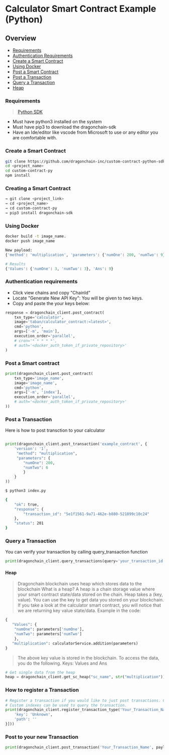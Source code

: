 # Calculator Smart Contract Example (Python)

## Overview

* [Requirements](#requirements)
* [Authentication Requirements](#authentication-requirements)
* [Create a Smart Contract](#create-a-smart-contract)
* [Using Docker](#using-docker)
* [Post a Smart Contract](#post-a-smart-contract)
* [Post a Transaction](#post-a-transaction)
* [Query a Transaction](#query-a-transaction)
* [Heap](#heap)

### Requirements

> [Python SDK](https://pypi.org/project/dragonchain-sdk/)

* Must have python3 installed on the system
* Must have pip3 to download the dragonchain-sdk
* Have an Ide/editor like vscode from Microsoft to use or any editor you are comfortable with.

### Create a Smart Contract

```sh
git clone https://github.com/dragonchain-inc/custom-contract-python-sdk/tree/master
cd <project_name>
cd custom-contract-py
npm install
```

### Creating a Smart Contract

```bash
→ git clone <project_link>
→ cd <project_name>
→ cd custom-contract-py
→ pip3 install dragonchain-sdk
```

### Using Docker

```sh
docker build -t image_name.
docker push image_name
```

```py
New payload:
{'method': 'multiplication', 'parameters': {'numOne': 200, 'numTwo': 9}}

# Results
{'Values': {'numOne': 3, 'numTwo': 3}, 'Ans': 9}
```

### Authentication requirements

* Click view chains and copy "ChainId"
* Locate "Generate New API Key": You will be given to two keys.
* Copy and paste the your keys below:

```py
response = dragonchain_client.post_contract(
    txn_type='calculator',
    image='taban/calculator_contract:<latest>',
    cmd='python',
    args=['-m', 'main'],
    execution_order='parallel',
    # cron='* * * * *',
    # auth='<docker_auth_token_if_private_repository>'
)
```

### Post a Smart contract

```py
print(dragonchain_client.post_contract(
    txn_type='image_name',
    image='image_name',
    cmd='python',
    args=['-m', 'index'],
    execution_order='parallel',
    # auth='<docker_auth_token_if_private_repository>'
))
```


### Post a Transaction

Here is how to post transction to your calculator

```py

print(dragonchain_client.post_transaction('example_contract', {
    'version': '1',
     "method": "multiplication",
     "parameters": {
        "numOne": 200, 
        "numTwo": 6
        }
    }
))

```

```bash
$ python3 index.py

{
    "ok": true,
    "response": {
        "transaction_id": "5e1f1561-9a71-462e-b880-521899c10c24"
    },
    "status": 201
}
```

### Query a Transaction 

You can verify your transaction by calling query_transaction function

```py
print(dragonchain_client.query_transactions(query='your_transaction_id'))
```

#### Heap

> Dragonchain blockchain uses heap which stores data to the blockchain
What is a heap? A heap is a chain storage value where your smart contract state/data stored on the chain. Heap takes a (key, value). You can use the key to get data you stored on your blockchain. 
If you take a look at the calculator smart contract, you will notice that we are returning key value state/data. Example in the code:

```py
{
   "Values": {
    "numOne": parameters['numOne'],
    "numTwo": parameters['numTwo']
    },
   "multiplication": calculatorService.addition(parameters)
}
```

> The above key value is stored in the blockchain. To access the data, you do the following.
Keys: Values and Ans

```py
# Get single data from the heap
heap = dragonchain_client.get_sc_heap("sc_name", str("multiplication")) # returns the answer value

```

### How to register a Transaction

```py
# Register a transaction if you would like to just post transactions. Comment out post_custom_contract code
# Custom indexes can be used to query the transaction.
print(dragonchain_client.register_transaction_type('Your_Transaction_Name', custom_indexes=[{
    'key': 'Unknown',
    'path': ''
}]))
```

### Post to your new Transaction

```py
print(dragonchain_client.post_transaction('Your_Transaction_Name', payload='I am awesome'))

```